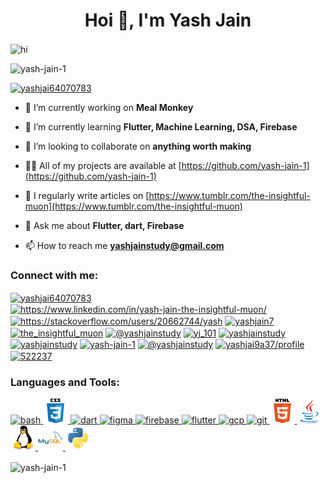 <h1 align="center">Hoi 👋, I'm Yash Jain</h1>

<img align="center" src="https://media.giphy.com/media/BCRQQy8rYKapGynGlE/giphy.gif" alt="hi" height="200" width="250" />
<!-- <h3 align="center">A passionate frontend developer from India</h3> -->

<p align="left"> <img src="https://komarev.com/ghpvc/?username=yash-jain-1&label=Profile%20views&color=0e75b6&style=flat" alt="yash-jain-1" /> </p>

<p align="left"> <a href="https://twitter.com/yashjai64070783" target="blank"><img src="https://img.shields.io/twitter/follow/yashjai64070783?logo=twitter&style=for-the-badge" alt="yashjai64070783" /></a> </p>

- 🔭 I’m currently working on **Meal Monkey**

- 🌱 I’m currently learning **Flutter, Machine Learning, DSA, Firebase**

- 👯 I’m looking to collaborate on **anything worth making**

- 👨‍💻 All of my projects are available at [https://github.com/yash-jain-1](https://github.com/yash-jain-1)

- 📝 I regularly write articles on [https://www.tumblr.com/the-insightful-muon](https://www.tumblr.com/the-insightful-muon)

- 💬 Ask me about **Flutter, dart, Firebase**

- 📫 How to reach me **yashjainstudy@gmail.com**

<h3 align="left">Connect with me:</h3>
<p align="left">
<a href="https://twitter.com/yashjai64070783" target="blank"><img align="center" src="https://raw.githubusercontent.com/rahuldkjain/github-profile-readme-generator/master/src/images/icons/Social/twitter.svg" alt="yashjai64070783" height="30" width="40" /></a>
<a href="https://linkedin.com/in/https://www.linkedin.com/in/yash-jain-the-insightful-muon/" target="blank"><img align="center" src="https://raw.githubusercontent.com/rahuldkjain/github-profile-readme-generator/master/src/images/icons/Social/linked-in-alt.svg" alt="https://www.linkedin.com/in/yash-jain-the-insightful-muon/" height="30" width="40" /></a>
<a href="https://stackoverflow.com/users/https://stackoverflow.com/users/20662744/yash" target="blank"><img align="center" src="https://raw.githubusercontent.com/rahuldkjain/github-profile-readme-generator/master/src/images/icons/Social/stack-overflow.svg" alt="https://stackoverflow.com/users/20662744/yash" height="30" width="40" /></a>
<a href="https://kaggle.com/yashjain7" target="blank"><img align="center" src="https://raw.githubusercontent.com/rahuldkjain/github-profile-readme-generator/master/src/images/icons/Social/kaggle.svg" alt="yashjain7" height="30" width="40" /></a>
<a href="https://instagram.com/the_insightful_muon" target="blank"><img align="center" src="https://raw.githubusercontent.com/rahuldkjain/github-profile-readme-generator/master/src/images/icons/Social/instagram.svg" alt="the_insightful_muon" height="30" width="40" /></a>
<a href="https://medium.com/@yashjainstudy" target="blank"><img align="center" src="https://raw.githubusercontent.com/rahuldkjain/github-profile-readme-generator/master/src/images/icons/Social/medium.svg" alt="@yashjainstudy" height="30" width="40" /></a>
<a href="https://www.codechef.com/users/yj_101" target="blank"><img align="center" src="https://cdn.jsdelivr.net/npm/simple-icons@3.1.0/icons/codechef.svg" alt="yj_101" height="30" width="40" /></a>
<a href="https://www.hackerrank.com/yashjainstudy" target="blank"><img align="center" src="https://raw.githubusercontent.com/rahuldkjain/github-profile-readme-generator/master/src/images/icons/Social/hackerrank.svg" alt="yashjainstudy" height="30" width="40" /></a>
<a href="https://codeforces.com/profile/yashjainstudy" target="blank"><img align="center" src="https://raw.githubusercontent.com/rahuldkjain/github-profile-readme-generator/master/src/images/icons/Social/codeforces.svg" alt="yashjainstudy" height="30" width="40" /></a>
<a href="https://www.leetcode.com/yash-jain-1" target="blank"><img align="center" src="https://raw.githubusercontent.com/rahuldkjain/github-profile-readme-generator/master/src/images/icons/Social/leet-code.svg" alt="yash-jain-1" height="30" width="40" /></a>
<a href="https://www.hackerearth.com/@yashjainstudy" target="blank"><img align="center" src="https://raw.githubusercontent.com/rahuldkjain/github-profile-readme-generator/master/src/images/icons/Social/hackerearth.svg" alt="@yashjainstudy" height="30" width="40" /></a>
<a href="https://auth.geeksforgeeks.org/user/yashjai9a37/profile" target="blank"><img align="center" src="https://raw.githubusercontent.com/rahuldkjain/github-profile-readme-generator/master/src/images/icons/Social/geeks-for-geeks.svg" alt="yashjai9a37/profile" height="30" width="40" /></a>
<a href="https://www.topcoder.com/members/522237" target="blank"><img align="center" src="https://raw.githubusercontent.com/rahuldkjain/github-profile-readme-generator/master/src/images/icons/Social/topcoder.svg" alt="522237" height="30" width="40" /></a>
</p>

<h3 align="left">Languages and Tools:</h3>
<p align="left"> <a href="https://www.gnu.org/software/bash/" target="_blank" rel="noreferrer"> <img src="https://www.vectorlogo.zone/logos/gnu_bash/gnu_bash-icon.svg" alt="bash" width="40" height="40"/> </a> <a href="https://www.w3schools.com/css/" target="_blank" rel="noreferrer"> <img src="https://raw.githubusercontent.com/devicons/devicon/master/icons/css3/css3-original-wordmark.svg" alt="css3" width="40" height="40"/> </a> <a href="https://dart.dev" target="_blank" rel="noreferrer"> <img src="https://www.vectorlogo.zone/logos/dartlang/dartlang-icon.svg" alt="dart" width="40" height="40"/> </a> <a href="https://www.figma.com/" target="_blank" rel="noreferrer"> <img src="https://www.vectorlogo.zone/logos/figma/figma-icon.svg" alt="figma" width="40" height="40"/> </a> <a href="https://firebase.google.com/" target="_blank" rel="noreferrer"> <img src="https://www.vectorlogo.zone/logos/firebase/firebase-icon.svg" alt="firebase" width="40" height="40"/> </a> <a href="https://flutter.dev" target="_blank" rel="noreferrer"> <img src="https://www.vectorlogo.zone/logos/flutterio/flutterio-icon.svg" alt="flutter" width="40" height="40"/> </a> <a href="https://cloud.google.com" target="_blank" rel="noreferrer"> <img src="https://www.vectorlogo.zone/logos/google_cloud/google_cloud-icon.svg" alt="gcp" width="40" height="40"/> </a> <a href="https://git-scm.com/" target="_blank" rel="noreferrer"> <img src="https://www.vectorlogo.zone/logos/git-scm/git-scm-icon.svg" alt="git" width="40" height="40"/> </a> <a href="https://www.w3.org/html/" target="_blank" rel="noreferrer"> <img src="https://raw.githubusercontent.com/devicons/devicon/master/icons/html5/html5-original-wordmark.svg" alt="html5" width="40" height="40"/> </a> <a href="https://www.java.com" target="_blank" rel="noreferrer"> <img src="https://raw.githubusercontent.com/devicons/devicon/master/icons/java/java-original.svg" alt="java" width="40" height="40"/> </a> <a href="https://www.linux.org/" target="_blank" rel="noreferrer"> <img src="https://raw.githubusercontent.com/devicons/devicon/master/icons/linux/linux-original.svg" alt="linux" width="40" height="40"/> </a> <a href="https://www.mysql.com/" target="_blank" rel="noreferrer"> <img src="https://raw.githubusercontent.com/devicons/devicon/master/icons/mysql/mysql-original-wordmark.svg" alt="mysql" width="40" height="40"/> </a> <a href="https://www.python.org" target="_blank" rel="noreferrer"> <img src="https://raw.githubusercontent.com/devicons/devicon/master/icons/python/python-original.svg" alt="python" width="40" height="40"/> </a> </p>

<p><img align="center" src="https://github-readme-stats.vercel.app/api/top-langs?username=yash-jain-1&show_icons=true&locale=en&layout=compact" alt="yash-jain-1" /></p>

<!---
yash-jain-1/yash-jain-1 is a ✨ special ✨ repository because its `README.md` (this file) appears on your GitHub profile.
You can click the Preview link to take a look at your changes.
--->
